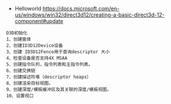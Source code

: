 - Helloworld https://docs.microsoft.com/en-us/windows/win32/direct3d12/creating-a-basic-direct3d-12-component#update
```
D3D初始化
1、创建窗体
2、创建ID3D12Device设备
3、创建 ID3D12Fence用于查询descriptor 大小
4、检查设备是否支持4X MSAA
5、创建指令队列，指令列表和主指令列表。
6、创建交换链
7、创建描述符堆（descriptor heaps）
8、创建渲染目标视图。
9、创建深度/模板缓冲区及其关联的深度/模板视图。
10、设置视口
```


















